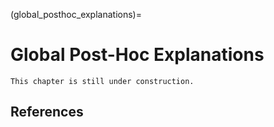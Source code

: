 (global_posthoc_explanations)=

# Global Post-Hoc Explanations

```{warning}
This chapter is still under construction.
```

## References

```{footbibliography}

```
